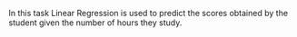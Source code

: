 In this task Linear Regression is used to predict the scores obtained by the student given the number of hours they study.
